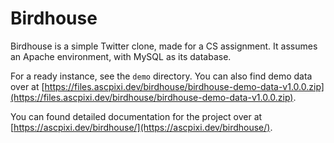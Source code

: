 # Birdhouse
Birdhouse is a simple Twitter clone, made for a CS assignment. It assumes an Apache environment, with MySQL as its database.

For a ready instance, see the `demo` directory. You can also find demo data over at [https://files.ascpixi.dev/birdhouse/birdhouse-demo-data-v1.0.0.zip](https://files.ascpixi.dev/birdhouse/birdhouse-demo-data-v1.0.0.zip).

You can found detailed documentation for the project over at [https://ascpixi.dev/birdhouse/](https://ascpixi.dev/birdhouse/).

